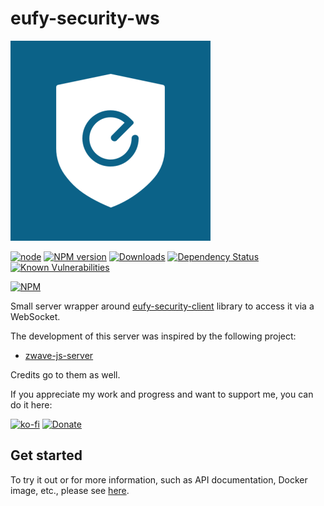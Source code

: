 # eufy-security-ws

![Logo](docs/_media/eufy-security.png)

[![node](https://img.shields.io/node/v/eufy-security-ws.svg)](https://www.npmjs.com/package/eufy-security-ws)
[![NPM version](http://img.shields.io/npm/v/eufy-security-ws.svg)](https://www.npmjs.com/package/eufy-security-ws)
[![Downloads](https://img.shields.io/npm/dm/eufy-security-ws.svg)](https://www.npmjs.com/package/eufy-security-ws)
[![Dependency Status](https://img.shields.io/librariesio/release/npm/eufy-security-ws)](https://libraries.io/npm/eufy-security-ws)
[![Known Vulnerabilities](https://snyk.io/test/github/bropat/eufy-security-ws/badge.svg)](https://snyk.io/test/github/bropat/eufy-security-ws)

[![NPM](https://nodei.co/npm/eufy-security-ws.png?downloads=true)](https://nodei.co/npm/eufy-security-ws/)

Small server wrapper around [eufy-security-client](https://www.npmjs.com/package/eufy-security-client) library to access it via a WebSocket.

The development of this server was inspired by the following project:

* [zwave-js-server](https://github.com/zwave-js/zwave-js-server)

Credits go to them as well.

If you appreciate my work and progress and want to support me, you can do it here:

[![ko-fi](https://www.ko-fi.com/img/githubbutton_sm.svg)](https://ko-fi.com/E1E332Q6Z)
[![Donate](https://img.shields.io/badge/Donate-PayPal-blue.svg)](https://www.paypal.me/pbroetto)

## Get started

To try it out or for more information, such as API documentation, Docker image, etc., please see [here](https://bropat.github.io/eufy-security-ws/).